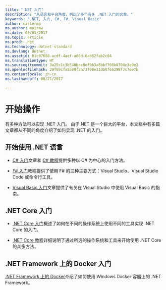 ```yaml
---
title: ".NET 入门"
description: "从语言和平台角度，列出了多个有关 .NET 入门的文章。"
keywords: ".NET, 入门, C#, F#, Visual Basic"
author: cartermp
ms.author: mairaw
ms.date: 05/01/2017
ms.topic: article
ms.prod: .net
ms.technology: dotnet-standard
ms.devlang: dotnet
ms.assetid: 81c07080-acdf-4aef-a66d-0ab52fab2c04
ms.translationtype: HT
ms.sourcegitcommit: 3a25c1c3b540bac8ef963a8bbf708b0700c3e9e2
ms.openlocfilehash: 29f69cfa5b80f2a73f90e31d58f6b298f3c7ee7b
ms.contentlocale: zh-cn
ms.lasthandoff: 08/21/2017

---
```


# <a name="get-started"></a>开始操作

有多种方法可以实现 .NET 入门。  由于.NET 是一个巨大的平台，本文档中有多篇文章都从不同的角度介绍了如何实现 .NET 的入门。

## <a name="get-started-using-net-languages"></a>开始使用 .NET 语言

* [C# 入门](../csharp/getting-started/index.md)文章和 [C# 教程](../csharp/tutorials/index.md)提供多种以 C# 为中心的入门方法。

* [F# 入门](../fsharp/tutorials/getting-started/index.md)教程提供了使用 F# 的三种主要方式：Visual Studio、Visual Studio Code 或命令行工具。

* [Visual Basic 入门](../visual-basic/getting-started/index.md)文章提供了有关在 Visual Studio 中使用 Visual Basic 的指南。

## <a name="get-started-using-net-core"></a>.NET Core 入门

* [.NET Core 入门](../core/get-started.md)概述了如何在不同的操作系统上使用不同的工具实现 .NET Core 的入门。

* [.NET Core 教程](../core/tutorials/index.md)详细说明了通过所选的操作系统和工具来开始使用 .NET Core 的众多方法。

## <a name="get-started-using-docker-on-net-framework"></a>.NET Framework 上的 Docker 入门

[.NET Framework 上的 Docker](../framework/docker/index.md)介绍了如何使用 Windows Docker 容器上的 .NET Framework。

